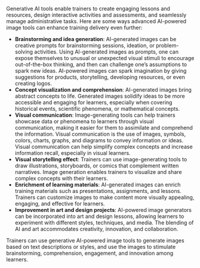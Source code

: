 Generative AI tools enable trainers to create engaging lessons and resources, design interactive activities and assessments, and seamlessly manage administrative tasks. Here are some ways advanced AI-powered image tools can enhance training delivery even further:

- **Brainstorming and idea generation**: AI-generated images can be creative prompts for brainstorming sessions, ideation, or problem-solving activities. Using AI-generated images as prompts, one can expose themselves to unusual or unexpected visual stimuli to encourage out-of-the-box thinking, and then can challenge one’s assumptions to spark new ideas. AI-powered images can spark imagination by giving suggestions for products, storytelling, developing resources, or even creating logos.
- **Concept visualization and comprehension**: AI-generated images bring abstract concepts to life. Generated images solidify ideas to be more accessible and engaging for learners, especially when covering historical events, scientific phenomena, or mathematical concepts.
- **Visual communication**: Image-generating tools can help trainers showcase data or phenomena to learners through visual communication, making it easier for them to assimilate and comprehend the information. Visual communication is the use of images, symbols, colors, charts, graphs, and diagrams to convey information or ideas. Visual communication can help simplify complex concepts and increase information recall, especially in visual learners.
- **Visual storytelling effect**: Trainers can use image-generating tools to draw illustrations, storyboards, or comics that complement written narratives. Image generation enables trainers to visualize and share complex concepts with their learners.
- **Enrichment of learning materials**: AI-generated images can enrich training materials such as presentations, assignments, and lessons. Trainers can customize images to make content more visually appealing, engaging, and effective for learners.
- **Improvement in art and design projects**: AI-powered image generators can be incorporated into art and design lessons, allowing learners to experiment with different styles, techniques, and media. The blending of AI and art accommodates creativity, innovation, and collaboration.

Trainers can use generative AI-powered image tools to generate images based on text descriptions or styles, and use the images to stimulate brainstorming, comprehension, engagement, and innovation among learners.
